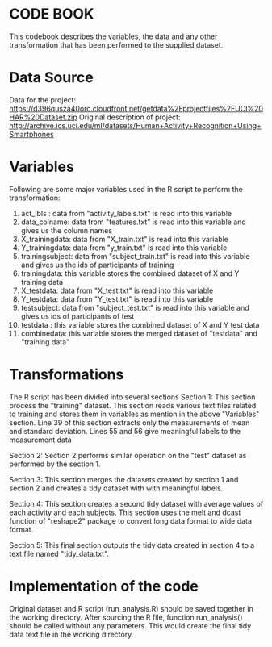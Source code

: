 # CODE BOOK

This codebook describes the variables, the data and any other transformation that has been performed to the supplied dataset.

# Data Source

Data for the project: https://d396qusza40orc.cloudfront.net/getdata%2Fprojectfiles%2FUCI%20HAR%20Dataset.zip 
Original description of project: http://archive.ics.uci.edu/ml/datasets/Human+Activity+Recognition+Using+Smartphones

# Variables

Following are some major variables used in the R script to perform the transformation:

1. act_lbls : data from "activity_labels.txt" is read into this variable
2. data_colname: data from "features.txt" is read into this variable and gives us the column names
3. X_trainingdata: data from "X_train.txt" is read into this variable
4. Y_trainingdata: data from "y_train.txt" is read into this variable
5. trainingsubject: data from "subject_train.txt" is read into this variable and gives us the ids of participants of training
6. trainingdata: this variable stores the combined dataset of X and Y training data
7. X_testdata: data from "X_test.txt" is read into this variable
8. Y_testdata: data from "Y_test.txt" is read into this variable
9. testsubject: data from "subject_test.txt" is read into this variable and gives us ids of participants of test
10. testdata : this variable stores the combined dataset of X and Y test data
11. combinedata: this variable stores the merged dataset of "testdata" and "training data"

# Transformations
The R script has been divided into several sections
Section 1: This section process the "training" dataset. This section reads various text files related to training and stores them in variables as mention in the above "Variables" section. Line 39 of this section extracts only the measurements of mean and standard deviation. Lines 55 and 56 give meaningful labels to the measurement data

Section 2: Section 2 performs similar operation on the "test" dataset as performed by the section 1.

Section 3: This section merges the datasets created by section 1 and section 2 and creates a tidy dataset with with meaningful labels.

Section 4: This section creates a second tidy dataset with average values of each activity and each subjects. This section uses the melt and dcast function of "reshape2" package to convert long data format to wide data format.

Section 5: This final section outputs the tidy data created in section 4 to a text file named "tidy_data.txt".

# Implementation of the code

Original dataset and R script (run_analysis.R) should be saved together in the working directory. After sourcing the R file, function run_analysis() should be called without any parameters. This would create the final tidy data text file in the working directory.
  
